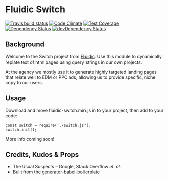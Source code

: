 # Fluidic Switch

[![Travis build status](http://img.shields.io/travis/fluidicagency/switch.svg?style=flat)](https://travis-ci.org/Fluidic/fluidic-switch)
[![Code Climate](https://codeclimate.com/github/fluidicagency/switch/badges/gpa.svg)](https://codeclimate.com/github/fluidicagency/fluidic-switch)
[![Test Coverage](https://codeclimate.com/github/fluidicagency/switch/badges/coverage.svg)](https://codeclimate.com/github/fluidicagency/fluidic-switch)
[![Dependency Status](https://david-dm.org/fluidicagency/switch.svg)](https://david-dm.org/Fluidic/fluidic-switch)
[![devDependency Status](https://david-dm.org/fluidicagency/switch/dev-status.svg)](https://david-dm.org/Fluidic/fluidic-switch#info=devDependencies)

## Background
Welcome to the Switch project from [Fluidic](https://fluidic.agency). Use this module to dynamically replate text of html pages using query strings in our own projects.

At the agency we mostly use it to generate highly targeted landing pages that relate well to EDM or PPC ads, allowing us to provide specific, niche copy to our users.

## Usage

Download and move fluidic-switch.min.js in to your project, then add to your code:

~~~~
const switch = require('./switch.js');
switch.init();
~~~~

More info coming soon!

## Credits, Kudos &amp; Props
* The Usual Suspects &ndash; Google, Stack Overflow *et. al.*
* Built from the [generator-babel-boilerplate](https://github.com/babel/generator-babel-boilerplate)
